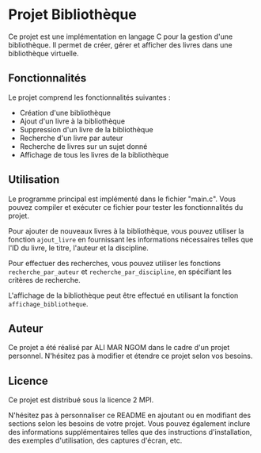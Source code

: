 # Projet Bibliothèque

Ce projet est une implémentation en langage C pour la gestion d'une bibliothèque. Il permet de créer, gérer et afficher des livres dans une bibliothèque virtuelle.

## Fonctionnalités

Le projet comprend les fonctionnalités suivantes :

- Création d'une bibliothèque
- Ajout d'un livre à la bibliothèque
- Suppression d'un livre de la bibliothèque
- Recherche d'un livre par auteur
- Recherche de livres sur un sujet donné
- Affichage de tous les livres de la bibliothèque

## Utilisation

Le programme principal est implémenté dans le fichier "main.c". Vous pouvez compiler et exécuter ce fichier pour tester les fonctionnalités du projet.

Pour ajouter de nouveaux livres à la bibliothèque, vous pouvez utiliser la fonction `ajout_livre` en fournissant les informations nécessaires telles que l'ID du livre, le titre, l'auteur et la discipline.

Pour effectuer des recherches, vous pouvez utiliser les fonctions `recherche_par_auteur` et `recherche_par_discipline`, en spécifiant les critères de recherche.

L'affichage de la bibliothèque peut être effectué en utilisant la fonction `affichage_bibliotheque`.

## Auteur

Ce projet a été réalisé par ALI  MAR NGOM dans le cadre d'un projet personnel. N'hésitez pas à modifier et étendre ce projet selon vos besoins.

## Licence

Ce projet est distribué sous la licence 2 MPI.

N'hésitez pas à personnaliser ce README en ajoutant ou en modifiant des sections selon les besoins de votre projet. Vous pouvez également inclure des informations supplémentaires telles que des instructions d'installation, des exemples d'utilisation, des captures d'écran, etc.
